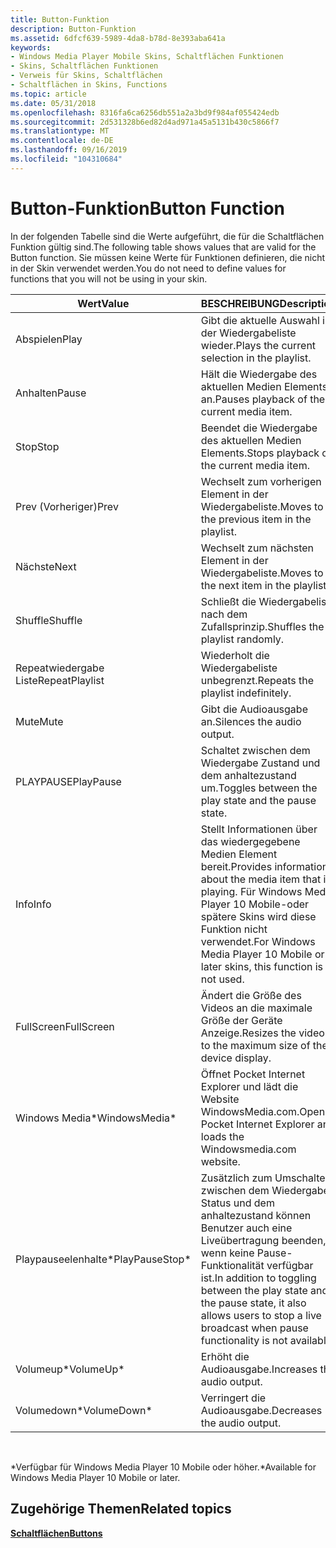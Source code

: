 ```yaml
---
title: Button-Funktion
description: Button-Funktion
ms.assetid: 6dfcf639-5989-4da8-b78d-8e393aba641a
keywords:
- Windows Media Player Mobile Skins, Schaltflächen Funktionen
- Skins, Schaltflächen Funktionen
- Verweis für Skins, Schaltflächen
- Schaltflächen in Skins, Functions
ms.topic: article
ms.date: 05/31/2018
ms.openlocfilehash: 8316fa6ca6256db551a2a3bd9f984af055424edb
ms.sourcegitcommit: 2d531328b6ed82d4ad971a45a5131b430c5866f7
ms.translationtype: MT
ms.contentlocale: de-DE
ms.lasthandoff: 09/16/2019
ms.locfileid: "104310684"
---
```

# <a name="button-function"></a><span data-ttu-id="d1e9e-107">Button-Funktion</span><span class="sxs-lookup"><span data-stu-id="d1e9e-107">Button Function</span></span>

<span data-ttu-id="d1e9e-108">In der folgenden Tabelle sind die Werte aufgeführt, die für die Schaltflächen Funktion gültig sind.</span><span class="sxs-lookup"><span data-stu-id="d1e9e-108">The following table shows values that are valid for the Button function.</span></span> <span data-ttu-id="d1e9e-109">Sie müssen keine Werte für Funktionen definieren, die nicht in der Skin verwendet werden.</span><span class="sxs-lookup"><span data-stu-id="d1e9e-109">You do not need to define values for functions that you will not be using in your skin.</span></span>



| <span data-ttu-id="d1e9e-110">Wert</span><span class="sxs-lookup"><span data-stu-id="d1e9e-110">Value</span></span>           | <span data-ttu-id="d1e9e-111">BESCHREIBUNG</span><span class="sxs-lookup"><span data-stu-id="d1e9e-111">Description</span></span>                                                                                                                                                  |
|-----------------|--------------------------------------------------------------------------------------------------------------------------------------------------------------|
| <span data-ttu-id="d1e9e-112">Abspielen</span><span class="sxs-lookup"><span data-stu-id="d1e9e-112">Play</span></span>            | <span data-ttu-id="d1e9e-113">Gibt die aktuelle Auswahl in der Wiedergabeliste wieder.</span><span class="sxs-lookup"><span data-stu-id="d1e9e-113">Plays the current selection in the playlist.</span></span>                                                                                                                 |
| <span data-ttu-id="d1e9e-114">Anhalten</span><span class="sxs-lookup"><span data-stu-id="d1e9e-114">Pause</span></span>           | <span data-ttu-id="d1e9e-115">Hält die Wiedergabe des aktuellen Medien Elements an.</span><span class="sxs-lookup"><span data-stu-id="d1e9e-115">Pauses playback of the current media item.</span></span>                                                                                                                   |
| <span data-ttu-id="d1e9e-116">Stop</span><span class="sxs-lookup"><span data-stu-id="d1e9e-116">Stop</span></span>            | <span data-ttu-id="d1e9e-117">Beendet die Wiedergabe des aktuellen Medien Elements.</span><span class="sxs-lookup"><span data-stu-id="d1e9e-117">Stops playback of the current media item.</span></span>                                                                                                                    |
| <span data-ttu-id="d1e9e-118">Prev (Vorheriger)</span><span class="sxs-lookup"><span data-stu-id="d1e9e-118">Prev</span></span>            | <span data-ttu-id="d1e9e-119">Wechselt zum vorherigen Element in der Wiedergabeliste.</span><span class="sxs-lookup"><span data-stu-id="d1e9e-119">Moves to the previous item in the playlist.</span></span>                                                                                                                  |
| <span data-ttu-id="d1e9e-120">Nächste</span><span class="sxs-lookup"><span data-stu-id="d1e9e-120">Next</span></span>            | <span data-ttu-id="d1e9e-121">Wechselt zum nächsten Element in der Wiedergabeliste.</span><span class="sxs-lookup"><span data-stu-id="d1e9e-121">Moves to the next item in the playlist.</span></span>                                                                                                                      |
| <span data-ttu-id="d1e9e-122">Shuffle</span><span class="sxs-lookup"><span data-stu-id="d1e9e-122">Shuffle</span></span>         | <span data-ttu-id="d1e9e-123">Schließt die Wiedergabeliste nach dem Zufallsprinzip.</span><span class="sxs-lookup"><span data-stu-id="d1e9e-123">Shuffles the playlist randomly.</span></span>                                                                                                                              |
| <span data-ttu-id="d1e9e-124">Repeatwiedergabe Liste</span><span class="sxs-lookup"><span data-stu-id="d1e9e-124">RepeatPlaylist</span></span>  | <span data-ttu-id="d1e9e-125">Wiederholt die Wiedergabeliste unbegrenzt.</span><span class="sxs-lookup"><span data-stu-id="d1e9e-125">Repeats the playlist indefinitely.</span></span>                                                                                                                           |
| <span data-ttu-id="d1e9e-126">Mute</span><span class="sxs-lookup"><span data-stu-id="d1e9e-126">Mute</span></span>            | <span data-ttu-id="d1e9e-127">Gibt die Audioausgabe an.</span><span class="sxs-lookup"><span data-stu-id="d1e9e-127">Silences the audio output.</span></span>                                                                                                                                   |
| <span data-ttu-id="d1e9e-128">PLAYPAUSE</span><span class="sxs-lookup"><span data-stu-id="d1e9e-128">PlayPause</span></span>       | <span data-ttu-id="d1e9e-129">Schaltet zwischen dem Wiedergabe Zustand und dem anhaltezustand um.</span><span class="sxs-lookup"><span data-stu-id="d1e9e-129">Toggles between the play state and the pause state.</span></span>                                                                                                          |
| <span data-ttu-id="d1e9e-130">Info</span><span class="sxs-lookup"><span data-stu-id="d1e9e-130">Info</span></span>            | <span data-ttu-id="d1e9e-131">Stellt Informationen über das wiedergegebene Medien Element bereit.</span><span class="sxs-lookup"><span data-stu-id="d1e9e-131">Provides information about the media item that is playing.</span></span> <span data-ttu-id="d1e9e-132">Für Windows Media Player 10 Mobile-oder spätere Skins wird diese Funktion nicht verwendet.</span><span class="sxs-lookup"><span data-stu-id="d1e9e-132">For Windows Media Player 10 Mobile or later skins, this function is not used.</span></span>                     |
| <span data-ttu-id="d1e9e-133">FullScreen</span><span class="sxs-lookup"><span data-stu-id="d1e9e-133">FullScreen</span></span>      | <span data-ttu-id="d1e9e-134">Ändert die Größe des Videos an die maximale Größe der Geräte Anzeige.</span><span class="sxs-lookup"><span data-stu-id="d1e9e-134">Resizes the video to the maximum size of the device display.</span></span>                                                                                                 |
| <span data-ttu-id="d1e9e-135">Windows Media\*</span><span class="sxs-lookup"><span data-stu-id="d1e9e-135">WindowsMedia\*</span></span>  | <span data-ttu-id="d1e9e-136">Öffnet Pocket Internet Explorer und lädt die Website WindowsMedia.com.</span><span class="sxs-lookup"><span data-stu-id="d1e9e-136">Opens Pocket Internet Explorer and loads the Windowsmedia.com website.</span></span>                                                                                       |
| <span data-ttu-id="d1e9e-137">Playpauseelenhalte\*</span><span class="sxs-lookup"><span data-stu-id="d1e9e-137">PlayPauseStop\*</span></span> | <span data-ttu-id="d1e9e-138">Zusätzlich zum Umschalten zwischen dem Wiedergabe Status und dem anhaltezustand können Benutzer auch eine Liveübertragung beenden, wenn keine Pause-Funktionalität verfügbar ist.</span><span class="sxs-lookup"><span data-stu-id="d1e9e-138">In addition to toggling between the play state and the pause state, it also allows users to stop a live broadcast when pause functionality is not available.</span></span> |
| <span data-ttu-id="d1e9e-139">Volumeup\*</span><span class="sxs-lookup"><span data-stu-id="d1e9e-139">VolumeUp\*</span></span>      | <span data-ttu-id="d1e9e-140">Erhöht die Audioausgabe.</span><span class="sxs-lookup"><span data-stu-id="d1e9e-140">Increases the audio output.</span></span>                                                                                                                                  |
| <span data-ttu-id="d1e9e-141">Volumedown\*</span><span class="sxs-lookup"><span data-stu-id="d1e9e-141">VolumeDown\*</span></span>    | <span data-ttu-id="d1e9e-142">Verringert die Audioausgabe.</span><span class="sxs-lookup"><span data-stu-id="d1e9e-142">Decreases the audio output.</span></span>                                                                                                                                  |



 

<span data-ttu-id="d1e9e-143">\*Verfügbar für Windows Media Player 10 Mobile oder höher.</span><span class="sxs-lookup"><span data-stu-id="d1e9e-143">\*Available for Windows Media Player 10 Mobile or later.</span></span>

## <a name="related-topics"></a><span data-ttu-id="d1e9e-144">Zugehörige Themen</span><span class="sxs-lookup"><span data-stu-id="d1e9e-144">Related topics</span></span>

<dl> <dt>

[<span data-ttu-id="d1e9e-145">**Schaltflächen**</span><span class="sxs-lookup"><span data-stu-id="d1e9e-145">**Buttons**</span></span>](buttons.md)
</dt> </dl>

 

 




